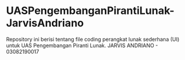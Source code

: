 # UASPengembanganPirantiLunak-JarvisAndriano
Repository ini berisi tentang file coding perangkat lunak sederhana (UI) untuk UAS Pengembangan Piranti Lunak. 
JARVIS ANDRIANO - 03082190017
